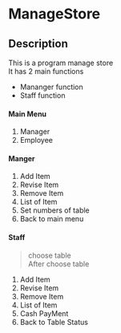 # ManageStore
## Description
This is a program manage store<br>
It has 2 main functions
- Mananger function
- Staff function
#### Main Menu
1. Manager
2. Employee
#### Manger
1. Add Item
2. Revise Item
3. Remove Item
4. List of Item
5. Set numbers of table
0. Back to main menu
#### Staff
> choose table<br>
> After choose table
1. Add Item
2. Revise Item
3. Remove Item
4. List of Item
5. Cash PayMent
0. Back to Table Status
